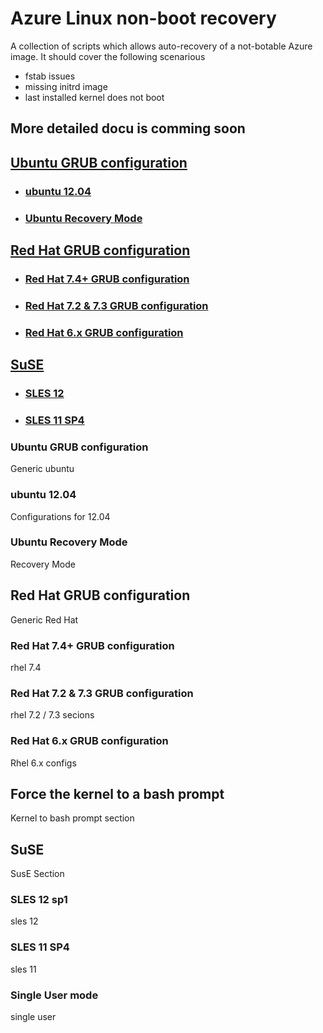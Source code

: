 # Azure Linux non-boot recovery

A collection of scripts which allows auto-recovery of a not-botable Azure image. It should cover the following scenarious
+ fstab issues
+ missing initrd image
+ last installed kernel does not boot

## More detailed docu is comming soon


## [Ubuntu GRUB configuration](#ubuntu-grub-configuration)
- ### [ubuntu 12.04](#ubuntu-12.04)
- ### [Ubuntu Recovery Mode](#ubuntu-recovery-mode)

## [Red Hat GRUB configuration](#red-hat-grub-configuration)
- ### [Red Hat 7.4+ GRUB configuration](#red-hat-7.4+-grub-configuration)
- ### [Red Hat 7.2 & 7.3 GRUB configuration](#red-hat-7.2-&7.3-grub-configuration)
- ### [Red Hat 6.x GRUB configuration](#red-hat-6.x-grub-configuration)

## [SuSE](#suse)
- ### [SLES 12](#sles-12)
- ### [SLES 11 SP4](#sles-11-sp4)


### Ubuntu GRUB configuration
Generic ubuntu

### ubuntu 12.04
Configurations for 12.04

### Ubuntu Recovery Mode
Recovery Mode

## Red Hat GRUB configuration
Generic Red Hat

### Red Hat 7.4+ GRUB configuration
rhel 7.4

### Red Hat 7.2 & 7.3 GRUB configuration
rhel 7.2 / 7.3 secions

### Red Hat 6.x GRUB configuration
Rhel 6.x configs

## Force the kernel to a bash prompt
Kernel to bash prompt section

## SuSE
SusE Section

### SLES 12 sp1
sles 12

### SLES 11 SP4
sles 11

### Single User mode
single user
